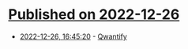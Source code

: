 # [Published on 2022-12-26](index.md)

* [2022-12-26, 16:45:20](https://news.ycombinator.com/item?id=34139285) - [Qwantify](https://github.com/wanjohiryan/qwantify)
